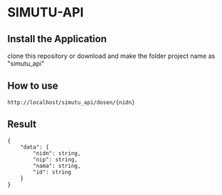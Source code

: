 # SIMUTU-API


## Install the Application

clone this repository or download and make the folder project name as "simutu_api"

## How to use
    http://localhost/simutu_api/dosen/{nidn}

## Result
	{
	    "data": {
	        "nidn": string,
	        "nip": string,
	        "nama": string,
	        "id": string
	    }
	}